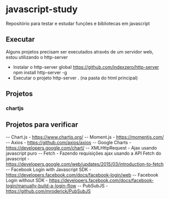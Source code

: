 # javascript-study
Repositório para testar e estudar funções e bibliotecas em javascript

## Executar
Alguns projetos precisam ser executados através de um servidor web, estou utilizando o http-server
- Instalar o http-server global
https://github.com/indexzero/http-server
npm install http-server -g
- Executar o projeto
http-server . (na pasta do html principal)

## Projetos

### chartjs


## Projetos para verificar
-- Chart.js - https://www.chartjs.org/
-- Moment.js - https://momentjs.com/
-- Axios - https://github.com/axios/axios
-- Google Charts - https://developers.google.com/chart/
-- XMLHttpRequest - Ajax usando javascript puro
-- Fetch - Fazendo requisições ajax usando a API Fetch do javascript - https://developers.google.com/web/updates/2015/03/introduction-to-fetch
-- Facebook Login with Javascript SDK - https://developers.facebook.com/docs/facebook-login/web
-- Facebook Login without SDK - https://developers.facebook.com/docs/facebook-login/manually-build-a-login-flow
-- PubSubJS - https://github.com/mroderick/PubSubJS